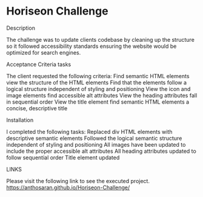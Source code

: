 # Horiseon Challenge

Description
 
The challenge was to update clients codebase by cleaning up the structure so it followed accessibility standards ensuring the website would be optimized for search engines.
 
Acceptance Criteria tasks

The client requested the following criteria:
 Find semantic HTML elements view the structure of the HTML elements
 Find that the elements follow a logical structure independent of styling and positioning
 View the icon and image elements find accessible alt attributes
 View the heading attributes fall in sequential order
 View the title element find semantic HTML elements a concise, descriptive title
 
Installation

I completed the following tasks:
Replaced div HTML elements with descriptive semantic elements
Followed the logical semantic structure independent of styling and positioning
All images have been updated to include the proper accessible alt attributes
All heading attributes updated to follow sequential order
Title element updated
 
LINKS

Please visit the following link to see the executed project.
   https://anthosaran.github.io/Horiseon-Challenge/
